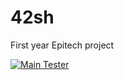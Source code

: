 # 42sh
First year Epitech project

[![Main Tester](https://github.com/Remi-Mergen/42sh/actions/workflows/main.yml/badge.svg?branch=master)](https://github.com/Remi-Mergen/42sh/actions/workflows/main.yml)
